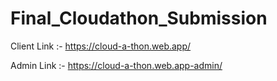 # Final_Cloudathon_Submission
Client Link :- https://cloud-a-thon.web.app/

Admin Link :- https://cloud-a-thon.web.app-admin/
